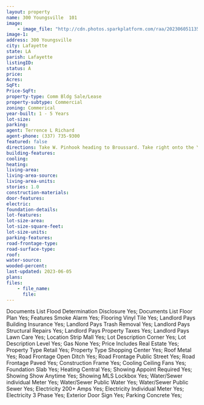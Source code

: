 ```yaml
---
layout: property
name: 300 Youngsville  101
image:
    - image_file: "http://cdn.photos.sparkplatform.com/raa/20230605113551089030000000.jpg"
image-1:
address: 300 Youngsville 
city: Lafayette
state: LA
parish: Lafayette
listingID: 
status: A
price: 
Acres: 
SqFt: 
Price-SqFt: 
property-type: Comm Bldg Sale/Lease
property-subtype: Commercial
zoning: Commerical
year-built: 1 - 5 Years
lot-size: 
parking: 
agent: Terrence L Richard
agent-phone: (337) 735-9300
featured: false
directions: Take W. Pinhook heading to Broussard. Take right onto the Youngsville HWY. Shopping center will be on left. Will have to turn right onto Medical Park to access property
building-features: 
cooling: 
heating: 
living-area: 
living-area-source: 
living-area-units: 
stories: 1.0
construction-materials: 
door-features: 
electric: 
foundation-details: 
lot-features: 
lot-size-area: 
lot-size-square-feet: 
lot-size-units: 
parking-features: 
road-frontage-type: 
road-surface-type: 
roof: 
water-source: 
wooded-percent: 
last-updated: 2023-06-05
plans: 
files:
    - file_name:
      file:
---
```

Documents List	Flood Determination Disclosure	Yes;
Documents List	Floor Plan	Yes;
Features	Smoke Alarm	Yes;
Flooring	Vinyl Tile	Yes;
Landlord Pays	Building Insurance	Yes;
Landlord Pays	Trash Removal	Yes;
Landlord Pays	Structural Repairs	Yes;
Landlord Pays	Property Taxes	Yes;
Landlord Pays	Lawn Care	Yes;
Location	Strip Mall	Yes;
Lot Description	Corner	Yes;
Lot Description	Level	Yes;
Gas	None	Yes;
Price Includes	Real Estate	Yes;
Property Type	Retail	Yes;
Property Type	Shopping Center	Yes;
Roof	Metal	Yes;
Road Frontage	Open Ditch	Yes;
Road Frontage	Public Street	Yes;
Road Frontage	Paved	Yes;
Construction	Frame	Yes;
Cooling	Ceiling Fans	Yes;
Foundation	Slab	Yes;
Heating	Central	Yes;
Showing	Appoint Required	Yes;
Showing	Show Anytime	Yes;
Showing	MLS Lockbox	Yes;
Water/Sewer	individual Meter	Yes;
Water/Sewer	Public Water	Yes;
Water/Sewer	Public Sewer	Yes;
Electricity	200+ Amps	Yes;
Electricity	Individual Meter	Yes;
Electricity	3 Phase	Yes;
Exterior	Door Sign	Yes;
Parking	Concrete	Yes;

